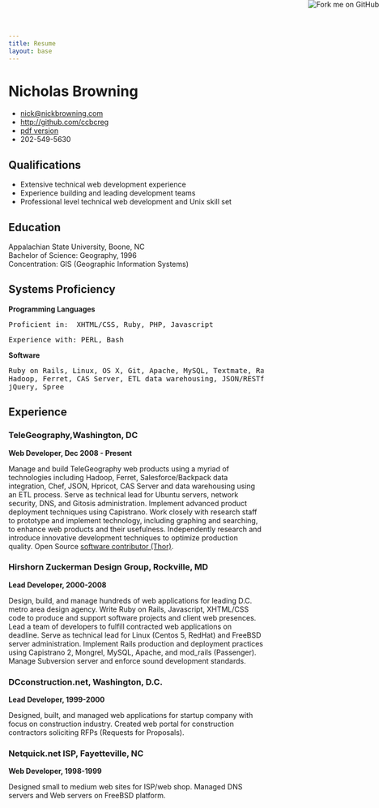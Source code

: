 ```yaml
---
title: Resume
layout: base
---
```


# Nicholas Browning

 * <nick@nickbrowning.com>
 * <http://github.com/ccbcreg>
 * [pdf version](pdf/Resume.pdf)
 * 202-549-5630

## Qualifications

 * Extensive technical web development experience
 * Experience building and leading development teams
 * Professional level technical web development and Unix skill set

## Education

Appalachian State University, Boone, NC<br/>Bachelor of Science: Geography, 1996<br/>Concentration: GIS (Geographic Information Systems)

## Systems Proficiency

**Programming Languages**

<pre>Proficient in:  XHTML/CSS, Ruby, PHP, Javascript</pre>

<pre>Experience with: PERL, Bash</pre>

**Software**

<pre>Ruby on Rails, Linux, OS X, Git, Apache, MySQL, Textmate, Radiant, Chef,
Hadoop, Ferret, CAS Server, ETL data warehousing, JSON/RESTful Web Services,
jQuery, Spree</pre>

## Experience


### TeleGeography,Washington, DC
**Web Developer, Dec 2008 - Present**

Manage and build TeleGeography web products using a myriad of technologies including Hadoop, Ferret, Salesforce/Backpack data integration, Chef, JSON, Hpricot, CAS Server and data warehousing using an ETL process. Serve as technical lead for Ubuntu servers, network security, DNS, and Gitosis administration.  Implement advanced product deployment techniques using Capistrano. Work closely with research staff to prototype and implement technology, including graphing and searching, to enhance web products and their usefulness.  Independently research and introduce innovative development techniques to optimize production quality. Open Source [software contributor (Thor)](https://github.com/wycats/thor/contributors).


### Hirshorn Zuckerman Design Group, Rockville, MD
**Lead Developer, 2000-2008**

Design, build, and manage hundreds of web applications for leading D.C. metro area design agency.  Write Ruby on Rails, Javascript, XHTML/CSS code to produce and support software projects and client web presences.  Lead a team of developers to fulfill contracted web applications on deadline.  Serve as technical lead for Linux (Centos 5, RedHat) and FreeBSD server administration.  Implement Rails production and deployment practices using Capistrano 2, Mongrel, MySQL, Apache, and mod_rails (Passenger).  Manage Subversion server and enforce sound development standards.


### DCconstruction.net, Washington, D.C.
**Lead Developer, 1999-2000**

Designed, built, and managed web applications for startup company with focus on construction industry.  Created web portal for construction contractors soliciting RFPs (Requests for Proposals). 

### Netquick.net ISP, Fayetteville, NC

**Web Developer, 1998-1999**

Designed small to medium web sites for ISP/web shop.  Managed DNS servers and Web servers on FreeBSD platform.  


<a href="http://github.com/ccbcreg"><img style="position: absolute; top: 0; right: 0; border: 0;" src="http://s3.amazonaws.com/github/ribbons/forkme_right_darkblue_121621.png" alt="Fork me on GitHub" /></a>